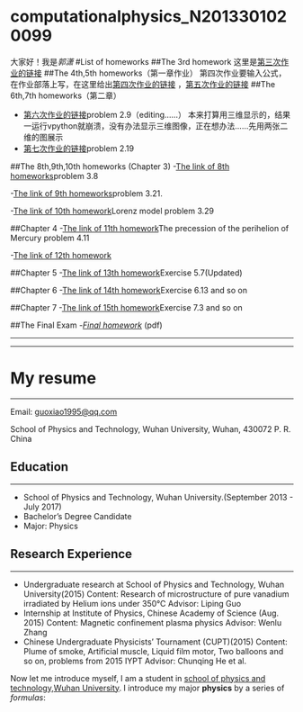 # computationalphysics_N2013301020099
大家好！我是*郭潇*
#List of homeworks
##The 3rd homework
这里是[第三次作业的链接](https://github.com/guoxiaowhu/computationalphysics_N2013301020099/blob/master/Third%20homework.md)
##The 4th,5th homeworks（第一章作业）
第四次作业要输入公式，在作业部落上写，在这里给出[第四次作业的链接](https://www.zybuluo.com/guoxiaowhu/note/318362)
，[第五次作业的链接](https://www.zybuluo.com/guoxiaowhu/note/338753)
##The 6th,7th homeworks（第二章）
- [第六次作业的链接](https://www.zybuluo.com/guoxiaowhu/note/331396)problem 2.9（editing……）
本来打算用三维显示的，结果一运行vpython就崩溃，没有办法显示三维图像，正在想办法……先用两张二维的图展示
- [第七次作业的链接](https://www.zybuluo.com/guoxiaowhu/note/340088)problem 2.19

##The 8th,9th,10th homeworks (Chapter 3)
-[The link of 8th homeworks](https://www.zybuluo.com/guoxiaowhu/note/346505)problem 3.8

-[The link of 9th homeworks](https://www.zybuluo.com/guoxiaowhu/note/353303)problem 3.21.

-[The link of 10th homework](https://www.zybuluo.com/guoxiaowhu/note/361126)Lorenz model problem 3.29

##Chapter 4
-[The link of 11th homework](https://www.zybuluo.com/guoxiaowhu/note/369633)The precession of the perihelion of Mercury problem 4.11

-[The link of 12th homework](https://www.zybuluo.com/guoxiaowhu/note/377259)

##Chapter 5
-[The link of 13th homework](https://www.zybuluo.com/guoxiaowhu/note/385166)Exercise 5.7(Updated)

##Chapter 6
-[The link of 14th homework](https://www.zybuluo.com/guoxiaowhu/note/391276)Exercise 6.13 and so on

##Chapter 7
-[The link of 15th homework](https://www.zybuluo.com/guoxiaowhu/note/398577)Exercise 7.3 and so on

##The Final Exam
-[*Final homework*](https://github.com/guoxiaowhu/computationalphysics_N2013301020099/blob/master/final%20homework.pdf) (pdf)



------

------

# My resume
------

Email: guoxiao1995@qq.com

School of Physics and Technology, 
Wuhan University, Wuhan, 
430072 P. R. China

## Education
------

- School of Physics and Technology, Wuhan University.(September 2013 - July 2017)
- Bachelor’s Degree Candidate 
- Major: Physics

## Research Experience
------

- Undergraduate research at School of Physics and Technology, Wuhan University(2015)
Content: Research of microstructure of pure vanadium irradiated by Helium ions under 350℃
Advisor: Liping Guo
- Internship at Institute of Physics, Chinese Academy of Science (Aug. 2015)
Content: Magnetic confinement plasma physics
Advisor: Wenlu Zhang
- Chinese Undergraduate Physicists’ Tournament (CUPT)(2015)
Content: Plume of smoke, Artificial muscle, Liquid film motor, Two balloons and so on, problems from 2015 IYPT
Advisor: Chunqing He et al.





Now let me introduce myself, I am a student in [school of physics and technology,Wuhan University](http://physics.whu.edu.cn/).
I introduce my major **physics** by a series of *formulas*:
